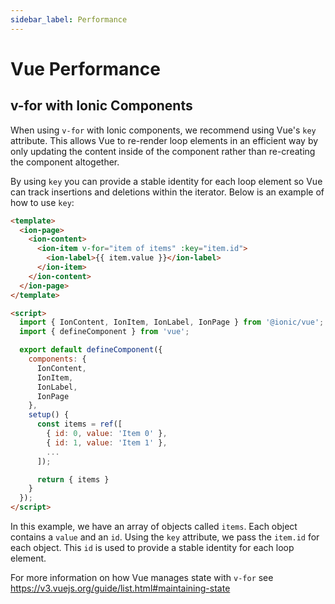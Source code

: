 ```yaml
---
sidebar_label: Performance
---
```


# Vue Performance

## v-for with Ionic Components

When using `v-for` with Ionic components, we recommend using Vue's `key` attribute. This allows Vue to re-render loop elements in an efficient way by only updating the content inside of the component rather than re-creating the component altogether.

By using `key` you can provide a stable identity for each loop element so Vue can track insertions and deletions within the iterator. Below is an example of how to use `key`:

```html
<template>
  <ion-page>
    <ion-content>
      <ion-item v-for="item of items" :key="item.id">
        <ion-label>{{ item.value }}</ion-label>
      </ion-item>
    </ion-content>
  </ion-page>
</template>

<script>
  import { IonContent, IonItem, IonLabel, IonPage } from '@ionic/vue';
  import { defineComponent } from 'vue';

  export default defineComponent({
    components: {
      IonContent,
      IonItem,
      IonLabel,
      IonPage
    },
    setup() {
      const items = ref([
        { id: 0, value: 'Item 0' },
        { id: 1, value: 'Item 1' },
        ...
      ]);

      return { items }
    }
  });
</script>
```

In this example, we have an array of objects called `items`. Each object contains a `value` and an `id`. Using the `key` attribute, we pass the `item.id` for each object. This `id` is used to provide a stable identity for each loop element.

For more information on how Vue manages state with `v-for` see https://v3.vuejs.org/guide/list.html#maintaining-state
